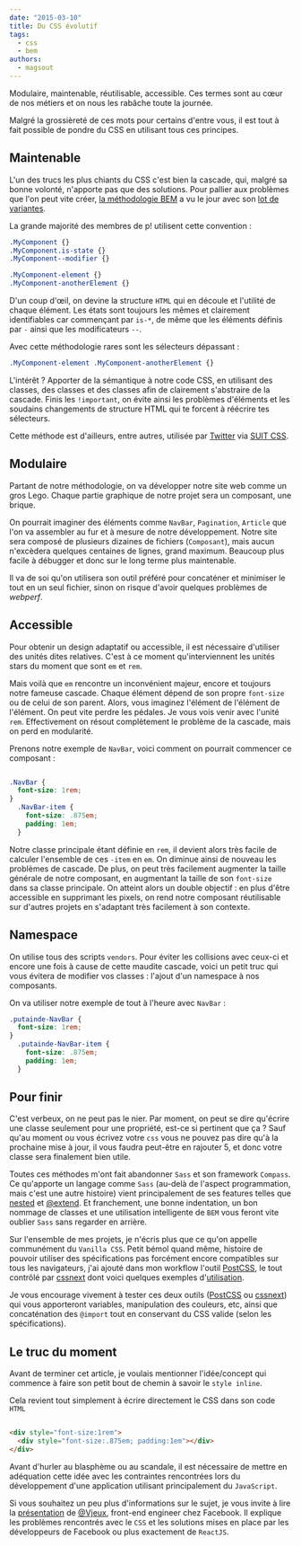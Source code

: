 ```yaml
---
date: "2015-03-10"
title: Du CSS évolutif
tags:
  - css
  - bem
authors:
  - magsout
---
```


Modulaire, maintenable, réutilisable, accessible. Ces termes sont au cœur de nos métiers et on nous les rabâche toute la journée.

Malgré la grossièreté de ces mots pour certains d'entre vous, il est tout à fait possible de pondre du CSS en utilisant tous ces principes.

## Maintenable

L'un des trucs les plus chiants du CSS c'est bien la cascade, qui, malgré sa bonne volonté, n'apporte pas que des solutions. Pour pallier aux problèmes que l'on peut vite créer, [la méthodologie BEM](/fr/articles/css/bem/) a vu le jour avec son [lot de variantes](http://blog.kaelig.fr/post/48196348743/fifty-shades-of-bem).

La grande majorité des membres de p! utilisent cette convention :

```css
.MyComponent {}
.MyComponent.is-state {}
.MyComponent--modifier {}

.MyComponent-element {}
.MyComponent-anotherElement {}
```

D'un coup d'œil, on devine la structure `HTML` qui en découle et l'utilité de chaque élément. Les états sont toujours les mêmes et clairement identifiables car commençant par `is-*`, de même que les éléments définis par `-` ainsi que les modificateurs `--`.

Avec cette méthodologie rares sont les sélecteurs dépassant :

 ```css
 .MyComponent-element .MyComponent-anotherElement {}
 ```

L'intérêt ? Apporter de la sémantique à notre code CSS, en utilisant des classes, des classes et des classes afin de clairement s'abstraire de la cascade. Finis les `!important`, on évite ainsi les problèmes d'éléments et les soudains changements de structure HTML qui te forcent à réécrire tes sélecteurs.


Cette méthode est d'ailleurs, entre autres, utilisée par [Twitter](http://twitter.com) via [SUIT CSS](http://suitcss.github.io/).


## Modulaire

Partant de notre méthodologie, on va développer notre site web comme un gros Lego. Chaque partie graphique de notre projet sera un composant, une brique.

On pourrait imaginer des éléments comme `NavBar`, `Pagination`, `Article` que l'on va assembler au fur et à mesure de notre développement. Notre site sera composé de plusieurs dizaines de fichiers (`Composant`), mais aucun n'excèdera quelques centaines de lignes, grand maximum. Beaucoup plus facile à débugger et donc sur le long terme plus maintenable.

Il va de soi qu'on utilisera son outil préféré pour concaténer et minimiser le tout en un seul fichier, sinon on risque d'avoir quelques problèmes de _webperf_.


## Accessible

Pour obtenir un design adaptatif ou accessible, il est nécessaire d'utiliser des unités dites relatives. C'est à ce moment qu'interviennent les unités stars du moment que sont `em` et `rem`.

Mais voilà que `em` rencontre un inconvénient majeur, encore et toujours notre fameuse cascade. Chaque élément dépend de son propre `font-size` ou de celui de son parent. Alors, vous imaginez l'élément de l'élément de l'élément. On peut vite perdre les pédales. Je vous vois venir avec l'unité `rem`. Effectivement on résout complètement le problème de la cascade, mais on perd en modularité.

Prenons notre exemple de `NavBar`, voici comment on pourrait commencer ce composant :

```css

.NavBar {
  font-size: 1rem;
}
  .NavBar-item {
    font-size: .875em;
    padding: 1em;
  }
```

Notre classe principale étant définie en `rem`, il devient alors très facile de calculer l'ensemble de ces `-item` en `em`.
On diminue ainsi de nouveau les problèmes de cascade. De plus, on peut très facilement augmenter la taille générale de notre composant, en augmentant la taille de son `font-size` dans sa classe principale.
On atteint alors un double objectif : en plus d'être accessible en supprimant les pixels, on rend notre composant réutilisable sur d'autres projets en s'adaptant très facilement à son contexte.


## Namespace

On utilise tous des scripts `vendors`. Pour éviter les collisions avec ceux-ci et encore une fois à cause de cette maudite cascade, voici un petit truc qui vous évitera de modifier vos classes : l'ajout d'un namespace à nos composants.

On va utiliser notre exemple de tout à l'heure avec `NavBar` :

```css
.putainde-NavBar {
  font-size: 1rem;
}
  .putainde-NavBar-item {
    font-size: .875em;
    padding: 1em;
  }
```

## Pour finir

C'est verbeux, on ne peut pas le nier. Par moment, on peut se dire qu'écrire une classe seulement pour une propriété, est-ce si pertinent que ça ? Sauf qu'au moment ou vous écrivez votre `css` vous ne pouvez pas dire qu'à la prochaine mise à jour, il vous faudra peut-être en rajouter 5, et donc votre classe sera finalement bien utile.

Toutes ces méthodes m'ont fait abandonner `Sass` et son framework `Compass`. Ce qu'apporte un langage comme `Sass` (au-delà de l'aspect programmation, mais c'est une autre histoire) vient principalement de ses features telles que  [nested](http://sass-lang.com/documentation/file.SASS_REFERENCE.html#nested_rules) et [@extend](http://sass-lang.com/documentation/file.SASS_REFERENCE.html#extend). Et franchement, une bonne indentation, un bon nommage de classes et une utilisation intelligente de `BEM` vous feront vite oublier `Sass` sans regarder en arrière.

Sur l'ensemble de mes projets, je n'écris plus que ce qu'on appelle communément du `Vanilla CSS`. Petit bémol quand même, histoire de pouvoir utiliser des spécifications pas forcément encore compatibles sur tous les navigateurs, j'ai ajouté dans mon workflow l'outil [PostCSS](https://github.com/postcss/postcss), le tout contrôlé par [cssnext](http://cssnext.github.io/) dont voici quelques exemples d'[utilisation](https://cssnext.github.io/cssnext-playground/).

Je vous encourage vivement à tester ces deux outils ([PostCSS](https://github.com/postcss/postcss) ou [cssnext](http://cssnext.github.io/)) qui vous apporteront variables, manipulation des couleurs, etc, ainsi que concaténation des `@import` tout en conservant du CSS valide (selon les spécifications).


## Le truc du moment

Avant de terminer cet article, je voulais mentionner l'idée/concept qui commence à faire son petit bout de chemin à savoir le `style inline`.

Cela revient tout simplement à écrire directement le CSS dans son code `HTML`


```html

<div style="font-size:1rem">
  <div style="font-size:.875em; padding:1em"></div>
</div>

```

Avant d'hurler au blasphème ou au scandale, il est nécessaire de mettre en adéquation cette idée avec les contraintes rencontrées lors du développement d'une application utilisant principalement du `JavaScript`.

Si vous souhaitez un peu plus d'informations sur le sujet, je vous invite à lire la [présentation](https://speakerdeck.com/vjeux/react-css-in-js) de [@Vjeux](https://twitter.com/Vjeux), front-end engineer chez Facebook. Il explique les problèmes rencontrés avec le `CSS` et les solutions mises en place par les développeurs de Facebook ou plus exactement de `ReactJS`.
